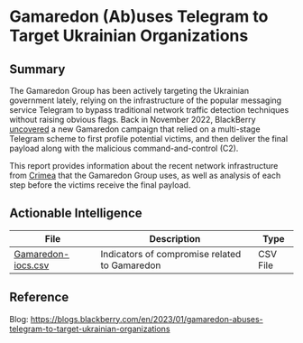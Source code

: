 # Gamaredon (Ab)uses Telegram to Target Ukrainian Organizations

## Summary

The Gamaredon Group has been actively targeting the Ukrainian government lately, relying on the infrastructure of the popular messaging service Telegram to bypass traditional network traffic detection techniques without raising obvious flags. Back in November 2022, BlackBerry [uncovered](https://blogs.blackberry.com/en/2022/11/gamaredon-leverages-microsoft-office-docs-to-target-ukraine-government) a new Gamaredon campaign that relied on a multi-stage Telegram scheme to first profile potential victims, and then deliver the final payload along with the malicious command-and-control (C2).

This report provides information about the recent network infrastructure from [Crimea](https://en.wikipedia.org/wiki/Crimea) that the Gamaredon Group uses, as well as analysis of each step before the victims receive the final payload.

## Actionable Intelligence

| File | Description | Type | 
|--------|--------|--------|
| [Gamaredon-iocs.csv](https://github.com/blackberry/threat-research-and-intelligence/blob/main/Blogs%20%26%20Reports/Blogs/2023-01-19%20-%20Gamaredon%20%28Ab%29uses%20Telegram%20to%20Target%20Ukrainian%20Organizations/Gamaredon-iocs.csv) | Indicators of compromise related to Gamaredon | CSV File |

## Reference

Blog: https://blogs.blackberry.com/en/2023/01/gamaredon-abuses-telegram-to-target-ukrainian-organizations
